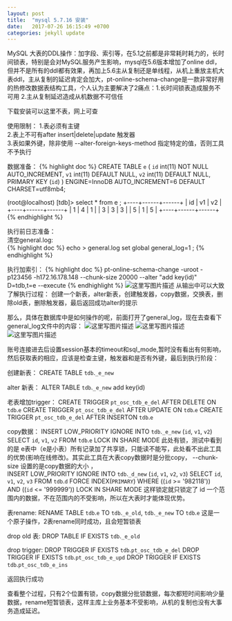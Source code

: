 ```yaml
---
layout: post
title:  "mysql 5.7.16 安装"
date:   2017-07-26 16:15:49 +0700
categories: jekyll update
---
```

MySQL 大表的DDL操作：加字段、索引等，在5.1之前都是非常耗时耗力的，长时间锁表，特别是会对MySQL服务产生影响，mysql在5.6版本增加了online ddl，但并不是所有的ddl都有效果，再加上5.6主从复制还是单线程，从机上重放主机大表ddl，主从复制的延迟肯定会加大，pt-online-schema-change是一款非常好用的热修改数据表结构工具，个人认为主要解决了2痛点：1.长时间锁表造成服务不可用 2.主从复制延迟造成从机数据不可信任

下载安装可以这里不表，网上可查  

使用限制： 
1.表必须有主键  
2.表上不可有after insert|delete|update 触发器  
3.表如果外键，除非使用 --alter-foreign-keys-method 指定特定的值，否则工具不予执行  

数据准备：
{% highlight doc %}
CREATE TABLE `e` (
  `id` int(11) NOT NULL AUTO_INCREMENT,
  `v1` int(11) DEFAULT NULL,
  `v2` int(11) DEFAULT NULL,
  PRIMARY KEY (`id`)
) ENGINE=InnoDB AUTO_INCREMENT=6 DEFAULT CHARSET=utf8mb4;

(root@localhost) [tdb]> select * from e ;
+----+------+------+
| id | v1   | v2   |
+----+------+------+
|  1 |    4 |    1 |
|  3 |    3 |    3 |
|  5 |    1 |    5 |
+----+------+------+
{% endhighlight %}  

执行前日志准备：  
清空general.log:  
{% highlight doc %}
echo > general.log
set global general_log=1 ;
{% endhighlight %}

执行加索引：
{% highlight doc %}
pt-online-schema-change  -uroot -p123456 -h172.16.178.148    --chunk-size 20000  --alter "add key(id)" D=tdb,t=e  --execute 
{% endhighlight %}
![这里写图片描述](http://img.blog.csdn.net/20170725092534361?watermark/2/text/aHR0cDovL2Jsb2cuY3Nkbi5uZXQvd3ltNDA4/font/5a6L5L2T/fontsize/400/fill/I0JBQkFCMA==/dissolve/70/gravity/SouthEast)
从输出中可以大致了解执行过程：
创建一个新表，alter新表，创建触发器，copy数据，交换表，删除old表，删除触发器，最后返回成功alter的提示

那么，具体在数据库中是如何操作的呢，前面打开了general_log，现在去查看下general_log文件中的内容：
![这里写图片描述](http://img.blog.csdn.net/20170725093741913?watermark/2/text/aHR0cDovL2Jsb2cuY3Nkbi5uZXQvd3ltNDA4/font/5a6L5L2T/fontsize/400/fill/I0JBQkFCMA==/dissolve/70/gravity/SouthEast)
![这里写图片描述](http://img.blog.csdn.net/20170725093758562?watermark/2/text/aHR0cDovL2Jsb2cuY3Nkbi5uZXQvd3ltNDA4/font/5a6L5L2T/fontsize/400/fill/I0JBQkFCMA==/dissolve/70/gravity/SouthEast)
![这里写图片描述](http://img.blog.csdn.net/20170725093822993?watermark/2/text/aHR0cDovL2Jsb2cuY3Nkbi5uZXQvd3ltNDA4/font/5a6L5L2T/fontsize/400/fill/I0JBQkFCMA==/dissolve/70/gravity/SouthEast)

账号连接进去后设置session基本的timeout和sql_mode,暂时没有看出有何影响，然后获取表的相应，应该是检查主键，触发器和是否有外键，最后到执行阶段：

创建新表：
CREATE TABLE `tdb`.`_e_new`

alter 新表：
ALTER TABLE `tdb`.`_e_new` add key(id)

老表增加trigger：
CREATE TRIGGER `pt_osc_tdb_e_del` AFTER DELETE ON `tdb`.`e` 
CREATE TRIGGER `pt_osc_tdb_e_del` AFTER UPDATE ON `tdb`.`e` 
CREATE TRIGGER `pt_osc_tdb_e_del` AFTER INSERTON `tdb`.`e` 

copy数据：
INSERT LOW_PRIORITY IGNORE INTO `tdb`.`_e_new` (`id`, `v1`, `v2`) SELECT `id`, `v1`, `v2` FROM `tdb`.`e` LOCK IN SHARE MODE
此处有锁，测试中看到的是 e表中（e是小表）所有记录加了共享锁，只能读不能写，此处看不出此工具的优势(影响在线修改)。其实此工具在大表copy数据时是分批copy， --chunk-size  设置的是copy数据的大小 ，  
 INSERT LOW_PRIORITY IGNORE INTO `tdb`.`_d_new` (`id`, `v1`, `v2`, `v3`) SELECT `id`, `v1`, `v2`, `v3` FROM `tdb`.`d` FORCE INDEX(`PRIMARY`) WHERE ((`id` >= '982118')) AND ((`id` <= '999999')) LOCK IN SHARE MODE 
 这样锁定就只锁定了 id 一个范围内的数据，不在范围内的不受影响，所以在大表时才能体现优势。
 
 表rename:
  RENAME TABLE `tdb`.`e` TO `tdb`.`_e_old`, `tdb`.`_e_new` TO `tdb`.`e`
这是一个原子操作，2表rename同时成功，且会短暂锁表

drop old 表:
 DROP TABLE IF EXISTS `tdb`.`_e_old`

drop trigger:
DROP TRIGGER IF EXISTS `tdb`.`pt_osc_tdb_e_del`
DROP TRIGGER IF EXISTS `tdb`.`pt_osc_tdb_e_upd`
DROP TRIGGER IF EXISTS `tdb`.`pt_osc_tdb_e_ins`

返回执行成功

查看整个过程，只有2个位置有锁，copy数据分批锁数据，每次都短时间影响少量数据，rename短暂锁表，这样主库上业务基本不受影响，从机的复制也没有大事务造成延迟。

